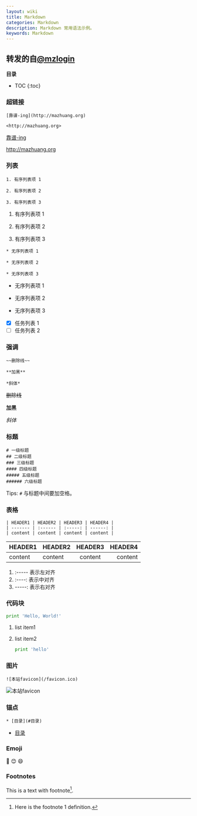```yaml
---
layout: wiki
title: Markdown
categories: Markdown
description: Markdown 常用语法示例。
keywords: Markdown
---
```


## 转发的自[@mzlogin](https://github.com/mzlogin)

**目录**

* TOC
{:toc}

### 超链接

```
[靠谱-ing](http://mazhuang.org)

<http://mazhuang.org>
```

[靠谱-ing](http://mazhuang.org)  

<http://mazhuang.org>

### 列表

```
1. 有序列表项 1

2. 有序列表项 2

3. 有序列表项 3
```

1. 有序列表项 1

2. 有序列表项 2

3. 有序列表项 3

```
* 无序列表项 1

* 无序列表项 2

* 无序列表项 3
```

* 无序列表项 1

* 无序列表项 2

* 无序列表项 3

- [x] 任务列表 1
- [ ] 任务列表 2

### 强调

```
~~删除线~~

**加黑**

*斜体*
```

~~删除线~~

**加黑**

*斜体*

### 标题

```
# 一级标题
## 二级标题
### 三级标题
#### 四级标题
##### 五级标题
###### 六级标题
```

Tips: `#` 与标题中间要加空格。

### 表格

```
| HEADER1 | HEADER2 | HEADER3 | HEADER4 |
| ------- | :------ | :-----: | ------: |
| content | content | content | content |
```

| HEADER1 | HEADER2 | HEADER3 | HEADER4 |
| ------- | :------ | :-----: | ------: |
| content | content | content | content |

1. :----- 表示左对齐
2. :----: 表示中对齐
3. -----: 表示右对齐

### 代码块

```python
print 'Hello, World!'
```

1. list item1

2. list item2

   ```python
   print 'hello'
   ```

### 图片

```
![本站favicon](/favicon.ico)
```

![本站favicon](/favicon.ico)

### 锚点

```
* [目录](#目录)
```

* [目录](#目录)

### Emoji

:camel:
:blush:
:smile:

### Footnotes

This is a text with footnote[^1].

[^1]: Here is the footnote 1 definition.
